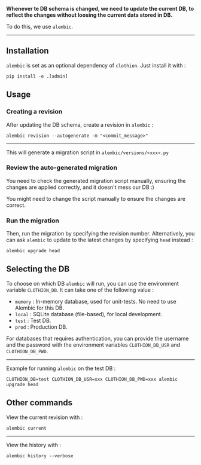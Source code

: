 **Whenever te DB schema is changed, we need to update the current DB, to reflect the changes without loosing the current data stored in DB.**

To do this, we use `alembic`.

---

## Installation

`alembic` is set as an optional dependency of `clothion`. Just install it with :

```console
pip install -e .[admin]
```

## Usage

### Creating a revision

After updating the DB schema, create a revision in `alembic` :

```console
alembic revision --autogenerate -m "<commit_message>"
```

---

This will generate a migration script in `alembic/versions/<xxx>.py`

### Review the auto-generated migration

You need to check the generated migration script manually, ensuring the changes are applied correctly, and it doesn't mess our DB :)

You might need to change the script manually to ensure the changes are correct.

### Run the migration

Then, run the migration by specifying the revision number. Alternatively, you can ask `alembic` to update to the latest changes by specifying `head` instead :

```console
alembic upgrade head
```

## Selecting the DB

To choose on which DB `alembic` will run, you can use the environment variable `CLOTHION_DB`. It can take one of the following value :

* `memory` : In-memory database, used for unit-tests. No need to use Alembic for this DB.
* `local` : SQLite database (file-based), for local development.
* `test` : Test DB.
* `prod` : Production DB.

For databases that requires authentication, you can provide the username and the password with the environment variables `CLOTHION_DB_USR` and `CLOTHION_DB_PWD`.

---

Example for running `alembic` on the test DB :

```console
CLOTHION_DB=test CLOTHION_DB_USR=xxx CLOTHION_DB_PWD=xxx alembic upgrade head
```

## Other commands

View the current revision with :

```console
alembic current
```

---

View the history with :

```console
alembic history --verbose
```
